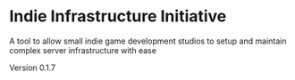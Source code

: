 # Indie Infrastructure Initiative
A tool to allow small indie game development studios to setup and maintain complex server infrastructure with ease

Version 0.1.7
